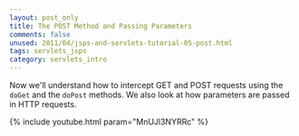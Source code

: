 ```yaml
---           
layout: post_only
title: The POST Method and Passing Parameters
comments: false
unused: 2011/04/jsps-and-servlets-tutorial-05-post.html
tags: servlets_jsps
category: servlets_intro
---
```


Now we'll understand how to intercept GET and POST requests using the `doGet` and the `doPost` methods. We also look at how parameters are passed in HTTP requests.

{% include youtube.html param="MnUJl3NYRRc" %}

